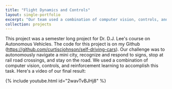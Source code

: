 ```yaml
---
title: "Flight Dynamics and Controls"
layout: single-portfolio
excerpt: "Our team used a combination of computer vision, controls, and reinforcement learning to autonomously navigate a mini city. Our car is capable of recognizing and responding to signs, stopping at rail road crossings, and staying on the road..<br/><img src='/images/flightdynamics.png' width='400'>"
collection: projects
---
```


This project was a semester long project for Dr. D.J. Lee's course on Autonomous Vehicles. The code for this project is on my Github (https://github.com/curtiscjohnson/self-driving-cars). Our challenge was to autonomously navigate a mini city, recognize and respond to signs, stop at rail road crossings, and stay on the road. We used a combination of computer vision, controls, and reinforcement learning to accomplish this task. Here's a video of our final result:

{% include youtube.html id="2wavTvBJHj8" %}




